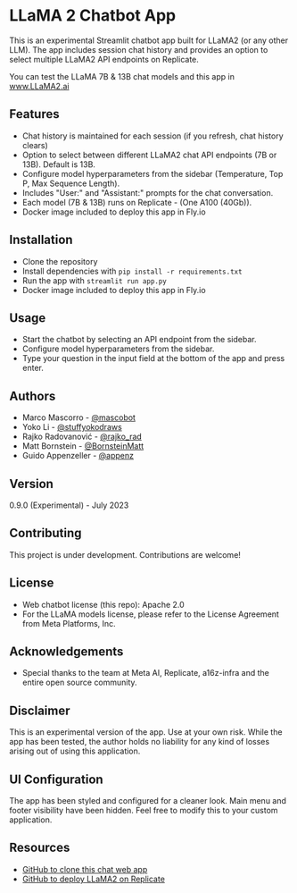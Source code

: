 # LLaMA 2 Chatbot App

This is an experimental Streamlit chatbot app built for LLaMA2 (or any other LLM). The app includes session chat history and provides an option to select multiple LLaMA2 API endpoints on Replicate. 

You can test the LLaMA 7B & 13B chat models and this app in www.LLaMA2.ai

## Features

- Chat history is maintained for each session (if you refresh, chat history clears)
- Option to select between different LLaMA2 chat API endpoints (7B or 13B). Default is 13B.
- Configure model hyperparameters from the sidebar (Temperature, Top P, Max Sequence Length).
- Includes "User:" and "Assistant:" prompts for the chat conversation.
- Each model (7B & 13B) runs on Replicate - (One A100 (40Gb)).
- Docker image included to deploy this app in Fly.io

## Installation

- Clone the repository
- Install dependencies with `pip install -r requirements.txt`
- Run the app with `streamlit run app.py`
- Docker image included to deploy this app in Fly.io

## Usage

- Start the chatbot by selecting an API endpoint from the sidebar.
- Configure model hyperparameters from the sidebar.
- Type your question in the input field at the bottom of the app and press enter.

## Authors

- Marco Mascorro - [@mascobot](https://twitter.com/Mascobot)
- Yoko Li - [@stuffyokodraws](https://twitter.com/stuffyokodraws)
- Rajko Radovanović - [@rajko_rad](https://twitter.com/rajko_rad)
- Matt Bornstein - [@BornsteinMatt](https://twitter.com/BornsteinMatt)
- Guido Appenzeller - [@appenz](https://twitter.com/appenz)

## Version

0.9.0 (Experimental) - July 2023

## Contributing

This project is under development. Contributions are welcome!

## License

- Web chatbot license (this repo): Apache 2.0
- For the LLaMA models license, please refer to the License Agreement from Meta Platforms, Inc.

## Acknowledgements

- Special thanks to the team at Meta AI, Replicate, a16z-infra and the entire open source community.

## Disclaimer

This is an experimental version of the app. Use at your own risk. While the app has been tested, the author holds no liability for any kind of losses arising out of using this application. 

## UI Configuration

The app has been styled and configured for a cleaner look. Main menu and footer visibility have been hidden. Feel free to modify this to your custom application.

## Resources

- [GitHub to clone this chat web app](https://github.com/a16z-infra/llama2-chatbot)
- [GitHub to deploy LLaMA2 on Replicate](https://github.com/a16z-infra/cog-llama-template)
